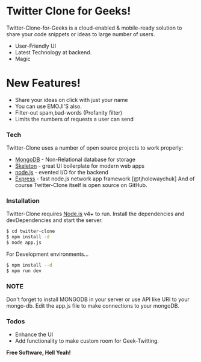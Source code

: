 # Twitter Clone for Geeks!
 Twitter-Clone-for-Geeks is a cloud-enabled & mobile-ready solution to share your code snippets or ideas to large number of users.
   - User-Friendly UI
   - Latest Technology at backend.
   - Magic
 # New Features!
  - Share your ideas on click with just your name
  - You can use EMOJI'S also.
  - Filter-out spam,bad-words (Profanity filter)
  - Limits the numbers of requests a user can send
 ### Tech
 Twitter-Clone uses a number of open source projects to work properly:
* [MongoDB] - Non-Relational database for storage
* [Skeleton] - great UI boilerplate for modern web apps
* [node.js] - evented I/O for the backend
* [Express] - fast node.js network app framework [@tjholowaychuk]
 And of course Twitter-Clone itself is open source on GitHub.
 ### Installation
 Twitter-Clone requires [Node.js](https://nodejs.org/) v4+ to run.
 Install the dependencies and devDependencies and start the server.
 ```sh
$ cd twitter-clone
$ npm install -d
$ node app.js
```
 For Development environments...
 ```sh
$ npm install --d
$ npm run dev
```
 ### NOTE
Don't forget to install MONGODB in your server or use API like URI to your mongo-db.
Edit the app.js file to make connections to your mongoDB.
 ### Todos
 - Enhance the UI
 - Add functionality to make custom room for Geek-Twitting.
 
 **Free Software, Hell Yeah!**
 
   [git-repo-url]: <https://github.com/joemccann/dillinger.git>
   [MongoDB]: <https://www.mongodb.com/>
   [Skeleton]: <http://getskeleton.com/>
   [node.js]: <http://nodejs.org>
   [express]: <http://expressjs.com>
